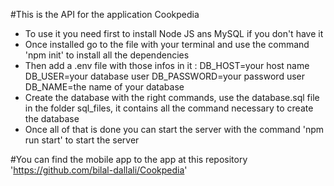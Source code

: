 #This is the API for the application Cookpedia

- To use it you need first to install Node JS ans MySQL if you don't have it
- Once installed go to the file with your terminal and use the command 'npm init' to install all the dependencies
- Then add a .env file with those infos in it :
DB_HOST=your host name
DB_USER=your database user
DB_PASSWORD=your password user
DB_NAME=the name of your database
- Create the database with the right commands, use the database.sql file in the folder sql_files, it contains all the command necessary to create the database
- Once all of that is done you can start the server with the command 'npm run start' to start the server

#You can find the mobile app to the app at this repository 'https://github.com/bilal-dallali/Cookpedia'